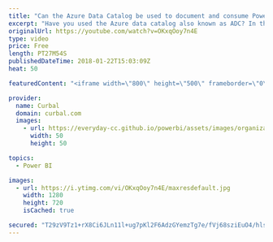 ```yaml
---
title: "Can the Azure Data Catalog be used to document and consume Power BI models?"
excerpt: "Have you used the Azure data catalog also known as ADC? In this video I will review this service and show you if it is possible to use to discover, publish, annotate and document Power BI models.  What is the Azure Data Catalog? The Microsoft Azure Data Catalog is all about helping you discover, understand,"
originalUrl: https://youtube.com/watch?v=OKxqOoy7n4E
type: video
price: Free
length: PT27M54S
publishedDateTime: 2018-01-22T15:03:09Z
heat: 50

featuredContent: "<iframe width=\"800\" height=\"500\" frameborder=\"0\" src=\"https://www.youtube.com/embed/OKxqOoy7n4E\" allow=\"accelerometer; autoplay; encrypted-media; gyroscope; picture-in-picture\" allowfullscreen></iframe>"

provider:
  name: Curbal
  domain: curbal.com
  images:
    - url: https://everyday-cc.github.io/powerbi/assets/images/organizations/curbal.com-50x50.jpg
      width: 50
      height: 50

topics:
  - Power BI

images:
  - url: https://i.ytimg.com/vi/OKxqOoy7n4E/maxresdefault.jpg
    width: 1280
    height: 720
    isCached: true

secured: "T29zV9Tz1+rX8Ci6JLn11l+ug7pKl2F6AdzGYemzTg7e/fVj68sziEuO4/hls3ypPkEoT4iQiFLBkTkTCzb2HuJ0bCYqYE1gEUU/dP3egpVPK9lzb9rwkJcKLSMfwktazxyJdxu0PdmnJwSFgVWwk69vO8EKFccxWU/pMfPJnHx476cRT8GlbA1s7e+4JSa0F1oyWN/WDi0bV9ubTKBpT8jMUOT6pQEKcNbYDdmDc2L362lSG4wQqdnMHs+az0r85FwWWcAMXYjYtWtNGmzt4PoynUPkAgHHy9ce6PbnpyXS+nVOtHABBxzV/wiYJz23PZ+Pw6Ua6wMydJof8Gabv0SQy0A5fPDuHbZUKDz7flWl3IwdaZELnqgSUykY3iIho1vvy2St7K/p1S6PwC+DbEndOlVt+1bTSGqw5p33l/8=;zkzdcJExJvbE6gfyOijwJQ=="
---
```


